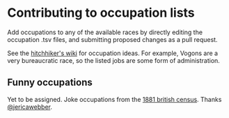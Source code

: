 # Contributing to occupation lists

Add occupations to any of the available races by directly editing the occupation
.tsv files, and submitting proposed changes as a pull request.

See the [hitchhiker's wiki](https://hitchhikers.fandom.com/wiki/Main_Page) for 
occupation ideas. For example, Vogons are a very bureaucratic race, so the listed
jobs are some form of administration.

## Funny occupations

Yet to be assigned. Joke occupations from the [1881 british census](https://www.thepoke.co.uk/2016/03/17/extraordinary-jobs-1881-british-census/).
Thanks [@jericawebber](https://twitter.com/jericawebber/status/710404128699256833).
